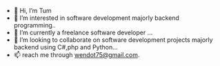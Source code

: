 - 👋 Hi, I’m Tum
- 👀 I’m interested in software development majorly backend programming..
- 🌱 I’m currently a freelance software developer ...
- 💞️ I’m looking to collaborate on software development projects majorly backend using C#,php and Python...
- 📫 reach me through wendot75@gmail.com.

<!---
wendot75/wendot75 is a ✨ special ✨ repository because its `README.md` (this file) appears on your GitHub profile.
You can click the Preview link to take a look at your changes.
--->
